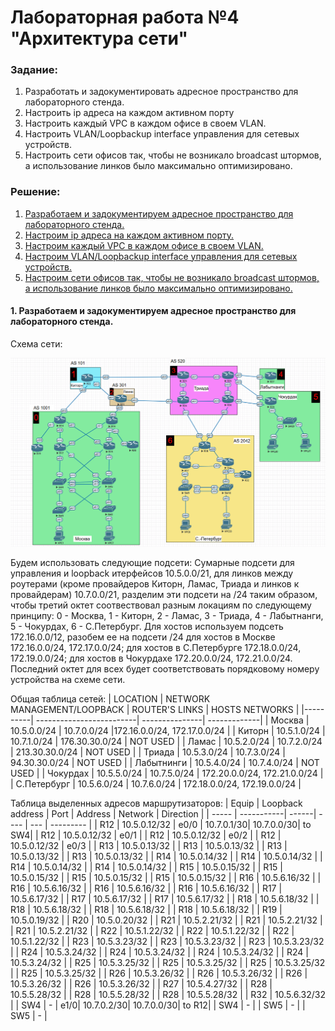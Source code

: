 # Лабораторная работа №4 "Архитектура сети"

### **Задание:**
  1. Разработать и задокументировать адресное пространство для лабораторного стенда.
  2. Настроить ip адреса на каждом активном порту
  3. Настроить каждый VPC в каждом офисе в своем VLAN.
  4. Настроить VLAN/Loopbackup interface управления для сетевых устройств.
  5. Настроить сети офисов так, чтобы не возникало broadcast штормов, а использование линков было максимально оптимизировано.

### **Решение:**
  1. [Разработаем и задокументируем адресное пространство для лабораторного стенда.](#title1)
  2. [Настроим ip адреса на каждом активном порту.](#title2)
  3. [Настроим каждый VPC в каждом офисе в своем VLAN.](#title3)
  4. [Настроим VLAN/Loopbackup interface управления для сетевых устройств.](#title4)
  5. [Настроим сети офисов так, чтобы не возникало broadcast штормов, а использование линков было максимально оптимизировано.](#title5)

#### <a id=title1> 1. Разработаем и задокументируем адресное пространство для лабораторного стенда.</a>
  Схема сети:
  
  ![Схема сети](https://github.com/MIranaNightshade/otus-networks/blob/main/lab4/jpeg/%D1%81%D1%85%D0%B5%D0%BC%D0%B0%20%D1%81%D0%B5%D1%82%D0%B8.png) 
  
  
  Будем использовать следующие подсети: 
  Сумарные подсети для управления и loopback итерфейсов 10.5.0.0/21, для линков между роутерами (кроме провайдеров Киторн, Ламас, Триада и линков к провайдерам) 10.7.0.0/21, разделим эти подсети на /24 таким образом,
     чтобы третий октет соотвествовал разным локациям по следующему принципу: 0 - Москва, 1 - Киторн, 2 - Ламас, 3 - Триада, 4 - Лабытнанги, 5 - Чокурдах, 6 - С.Петербург. Для хостов используем подсеть 172.16.0.0/12,
     разобем ее на подсети /24 для хостов в Москве 172.16.0.0/24, 172.17.0.0/24; для хостов в С.Петербурге 172.18.0.0/24, 172.19.0.0/24; для хостов в Чокурдахе 172.20.0.0/24, 172.21.0.0/24. Последний октет для всех
     будет соответствовать порядковому номеру устройства на схеме сети.     
  
  Общая таблица сетей:
  | LOCATION | NETWORK MANAGEMENT/LOOPBACK  | ROUTER'S LINKS | HOSTS NETWORKS |
  |----------| -------------------------| ---------------| -------------|
  | Москва  | 10.5.0.0/24                | 10.7.0.0/24    |172.16.0.0/24, 172.17.0.0/24 |
  | Киторн | 10.5.1.0/24 | 10.7.1.0/24 | 176.30.30.0/24 | NOT USED |
  | Ламас | 10.5.2.0/24 | 10.7.2.0/24 | 213.30.30.0/24 | NOT USED |
   | Триада | 10.5.3.0/24 | 10.7.3.0/24 | 94.30.30.0/24 | NOT USED |
   | Лабытнинги | 10.5.4.0/24 | 10.7.4.0/24 |  NOT USED |
   | Чокурдах | 10.5.5.0/24 | 10.7.5.0/24 | 172.20.0.0/24, 172.21.0.0/24 |  
  | С.Петербург | 10.5.6.0/24 | 10.7.6.0/24 |   172.18.0.0/24, 172.19.0.0/24 |

  Таблица выделенных адресов маршрутизаторов: 
  | Equip | Loopback address |  Port | Address | Network | Direction | 
  | ----- | -----------| ------| ----    |  ---    | --------- | 
  | R12 | 10.5.0.12/32 | e0/0 | 10.7.0.1/30| 10.7.0.0/30| to SW4|
  | R12 | 10.5.0.12/32 | e0/1 |
  | R12 | 10.5.0.12/32 | e0/2 |
  | R12 | 10.5.0.12/32 | e0/3 |
  | R13 | 10.5.0.13/32 |
  | R13 | 10.5.0.13/32 |
  | R13 | 10.5.0.13/32 |
  | R13 | 10.5.0.13/32 |
  | R14 | 10.5.0.14/32 |
  | R14 | 10.5.0.14/32 |
  | R14 | 10.5.0.14/32 |
  | R14 | 10.5.0.14/32 |
  | R15 | 10.5.0.15/32 |
  | R15 | 10.5.0.15/32 |
  | R15 | 10.5.0.15/32 |
  | R15 | 10.5.0.15/32 |
  | R16 | 10.5.6.16/32 |
  | R16 | 10.5.6.16/32 |
  | R16 | 10.5.6.16/32 |
  | R16 | 10.5.6.16/32 |
  | R17 | 10.5.6.17/32 |
  | R17 | 10.5.6.17/32 |
  | R17 | 10.5.6.17/32 |
  | R18 | 10.5.6.18/32 |
  | R18 | 10.5.6.18/32 |
  | R18 | 10.5.6.18/32 |
  | R18 | 10.5.6.18/32 |
  | R19 | 10.5.0.19/32 |
  | R20 | 10.5.0.20/32 |
  | R21 | 10.5.2.21/32 |
  | R21 | 10.5.2.21/32 |
  | R21 | 10.5.2.21/32 |
  | R22 | 10.5.1.22/32 |
  | R22 | 10.5.1.22/32 |
  | R22 | 10.5.1.22/32 |
  | R23 | 10.5.3.23/32 |
  | R23 | 10.5.3.23/32 |
  | R23 | 10.5.3.23/32 |
  | R24 | 10.5.3.24/32 |
  | R24 | 10.5.3.24/32 |
  | R24 | 10.5.3.24/32 |
  | R24 | 10.5.3.24/32 |
  | R25 | 10.5.3.25/32 |
  | R25 | 10.5.3.25/32 |
  | R25 | 10.5.3.25/32 |
  | R25 | 10.5.3.25/32 |
  | R26 | 10.5.3.26/32 |
  | R26 | 10.5.3.26/32 |
  | R26 | 10.5.3.26/32 |
  | R26 | 10.5.3.26/32 |
  | R27 | 10.5.4.27/32 |
  | R28 | 10.5.5.28/32 |
  | R28 | 10.5.5.28/32 |
  | R28 | 10.5.5.28/32 |
  | R32 | 10.5.6.32/32 |
  | SW4 | -            | e1/0| 10.7.0.2/30| 10.7.0.0/30| to R12|
  | SW4 | - |
  | SW5 | - |
  | SW5 | - |
